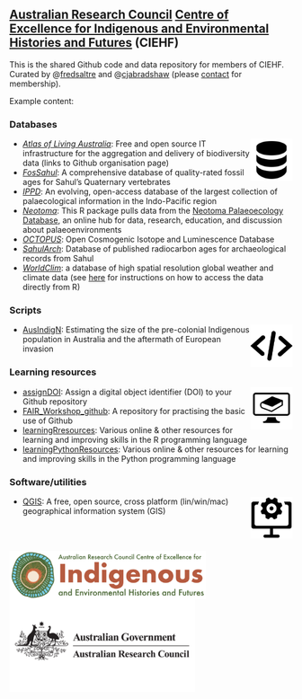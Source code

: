 ## <a href="http://www.arc.gov.au">Australian Research Council</a> <a href="http://ciehf.au">Centre of Excellence for Indigenous and Environmental Histories and Futures</a> (CIEHF)

This is the shared Github code and data repository for members of CIEHF. Curated by @<a href="https://github.com/FredSaltre">fredsaltre</a> and @<a href="https://github.com/cjabradshaw">cjabradshaw</a> (please <a href="https://github.com/FredSaltre">contact</a> for membership).

Example content:

### Databases
<img src="https://github.com/CIEHF/.github/blob/main/profile/databaseLogo.png" alt="" width="75" align="right" />

- <a href="https://github.com/AtlasOfLivingAustralia"><em>Atlas of Living Australia</em></a>: Free and open source IT infrastructure for the aggregation and delivery of biodiversity data (links to Github organisation page)
- <a href="https://github.com/CIEHF/FosSahul"><em>FosSahul</em></a>: A comprehensive database of quality-rated fossil ages for Sahul’s Quaternary vertebrates
- <a href="https://github.com/CIEHF/IPPD"><em>IPPD</em></a>: An evolving, open-access database of the largest collection of palaecological information in the Indo-Pacific region
- <a href="https://github.com/CIEHF/neotoma2"><em>Neotoma</em></a>: This R package pulls data from the <a href="http://neotomadb.org/">Neotoma Palaeoecology Database</a>, an online hub for data, research, education, and discussion about palaeoenvironments
- <a href="https://github.com/CIEHF/OCTOPUS"><em>OCTOPUS</em></a>: Open Cosmogenic Isotope and Luminescence Database
- <a href="https://github.com/CIEHF/SahulArch"><em>SahulArch</em></a>: Database of published radiocarbon ages for archaeological records from Sahul
- <a href="https://www.worldclim.org/data/index.html"><em>WorldClim</em></a>: a database of high spatial resolution global weather and climate data (see <a href="https://gis.stackexchange.com/questions/227585/using-r-to-extract-data-from-worldclim">here</a> for instructions on how to access the data directly from R)

### Scripts
<img src="https://github.com/CIEHF/.github/blob/main/profile/scriptsLogo.png" alt="" width="75" align="right" />

- <a href="https://github.com/CIEHF/AusIndigN">AusIndigN</a>: Estimating the size of the pre-colonial Indigenous population in Australia and the aftermath of European invasion

### Learning resources
<img src="https://github.com/CIEHF/.github/blob/main/profile/learningLogo.png" alt="" width="75" align="right" />

- <a href="https://github.com/CIEHF/assignDOI">assignDOI</a>: Assign a digital object identifier (DOI) to your Github repository
- <a href="https://github.com/CIEHF/FAIR_Workshop_github">FAIR_Workshop_github</a>: A repository for practising the basic use of Github
- <a href="https://github.com/CIEHF/learningRresources">learningRresources</a>: Various online & other resources for learning and improving skills in the R programming language
- <a href="https://github.com/CIEHF/learningPythonResources">learningPythonResources</a>: Various online & other resources for learning and improving skills in the Python programming language

### Software/utilities
<img src="https://github.com/CIEHF/.github/blob/main/profile/softwareLogo.png" alt="" width="75" align="right" />

- <a href="https://github.com/CABAH/QGIS">QGIS</a>: A free, open source, cross platform (lin/win/mac) geographical information system (GIS)

<br>
<br>

[<img src="https://github.com/CIEHF/.github/blob/main/profile/CIEHF_Logo_Email_Version%20Transparent.png" alt="Centre of Excellence for Indigenous and Environmental Histories and Futures" width="350" align="left" />](http://ciehf.au)
[<img src="https://github.com/CIEHF/.github/blob/main/profile/australian-research-council.png" alt="Australian Research Council" width="330" align="left" />](http://www.arc.gov.au)
